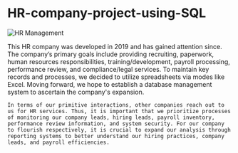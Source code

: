 # HR-company-project-using-SQL
![HR Management](https://github.com/user-attachments/assets/7eefb5bd-eef6-49f2-8f11-383b5da40af5)

This HR company was developed in 2019 and has gained attention since. The company’s primary goals include providing recruiting, paperwork, human resources responsibilities, training/development, payroll processing, performance review, and compliance/legal services. To maintain key records and processes, we decided to utilize spreadsheets via modes like Excel. Moving forward, we hope to establish a database management system to ascertain the company's expansion.

	In terms of our primitive interactions, other companies reach out to us for HR services. Thus, it is important that we prioritize processes of monitoring our company leads, hiring leads, payroll inventory, performance review information, and system security. For our company to flourish respectively, it is crucial to expand our analysis through reporting systems to better understand our hiring practices, company leads, and payroll efficiencies.  

